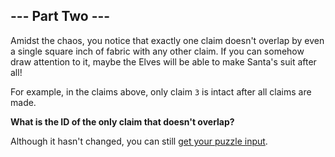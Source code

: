 ## --- Part Two ---

Amidst the chaos, you notice that exactly one claim doesn't overlap by even a
single square inch of fabric with any other claim. If you can somehow draw
attention to it, maybe the Elves will be able to make Santa's suit after all!

For example, in the claims above, only claim `3` is intact after all claims are
made.

**What is the ID of the only claim that doesn't overlap?**

Although it hasn't changed, you can still [get your puzzle input](input.txt).
